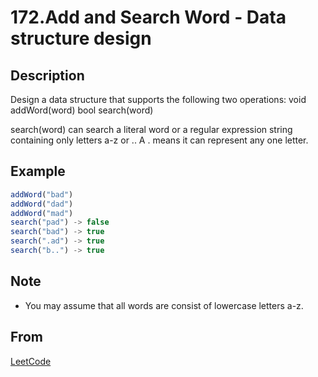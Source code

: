# 172.Add and Search Word - Data structure design

## Description

Design a data structure that supports the following two operations:
void addWord(word)
bool search(word)

search(word) can search a literal word or a regular expression string containing only letters a-z or .. A . means it can represent any one letter.

## Example

```javascript
addWord("bad")
addWord("dad")
addWord("mad")
search("pad") -> false
search("bad") -> true
search(".ad") -> true
search("b..") -> true
```

## Note

- You may assume that all words are consist of lowercase letters a-z.

## From

[LeetCode](https://leetcode.com/problems/add-and-search-word-data-structure-design)
